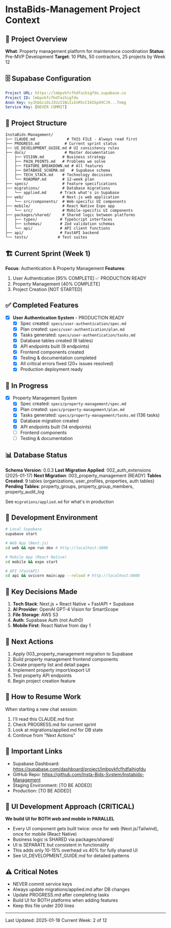 # InstaBids-Management Project Context

## 🎯 Project Overview
**What**: Property management platform for maintenance coordination
**Status**: Pre-MVP Development
**Target**: 10 PMs, 50 contractors, 25 projects by Week 12

## 🗄️ Supabase Configuration
```yaml
Project URL: https://lmbpvkfcfhdfaihigfdu.supabase.co
Project ID: lmbpvkfcfhdfaihigfdu
Anon Key: eyJhbGciOiJIUzI1NiIsInR5cCI6IkpXVCJ9...Tnmg
Service Key: [NEVER COMMIT]
```

## 📁 Project Structure
```
InstaBids-Management/
├── CLAUDE.md              # THIS FILE - Always read first
├── PROGRESS.md           # Current sprint status
├── UI_DEVELOPMENT_GUIDE.md # UI consistency rules
├── docs/                 # Master documentation
│   ├── VISION.md        # Business strategy
│   ├── PAIN_POINTS.md   # Problems we solve
│   ├── FEATURE_BREAKDOWN.md # All features
│   ├── DATABASE_SCHEMA.md   # Supabase schema
│   ├── TECH_STACK.md    # Technology decisions
│   └── ROADMAP.md       # 12-week plan
├── specs/               # Feature specifications
├── migrations/          # Database migrations
│   └── applied.md      # Track what's in Supabase
├── web/                 # Next.js web application
│   └── src/components/  # Web-specific UI components
├── mobile/              # React Native Expo app
│   └── src/             # Mobile-specific UI components
├── packages/shared/     # Shared logic between platforms
│   ├── types/          # TypeScript interfaces
│   ├── schemas/        # Zod validation schemas
│   └── api/            # API client functions
├── api/                # FastAPI backend
└── tests/             # Test suites
```

## 🏗️ Current Sprint (Week 1)
**Focus**: Authentication & Property Management
**Features**:
1. User Authentication [95% COMPLETE] ✅ PRODUCTION READY
2. Property Management [40% COMPLETE]
3. Project Creation [NOT STARTED]

## ✅ Completed Features
- [x] **User Authentication System** - PRODUCTION READY
  - [x] Spec created: `specs/user-authentication/spec.md`
  - [x] Plan created: `specs/user-authentication/plan.md`
  - [x] Tasks generated: `specs/user-authentication/tasks.md`
  - [x] Database tables created (6 tables)
  - [x] API endpoints built (9 endpoints)
  - [x] Frontend components created
  - [x] Testing & documentation completed
  - [x] All critical errors fixed (20+ issues resolved)
  - [x] Production deployment ready

## 🔄 In Progress
  
- [x] Property Management System
  - [x] Spec created: `specs/property-management/spec.md`
  - [x] Plan created: `specs/property-management/plan.md`
  - [x] Tasks generated: `specs/property-management/tasks.md` (136 tasks)
  - [x] Database migration created
  - [x] API endpoints built (14 endpoints)
  - [ ] Frontend components
  - [ ] Testing & documentation

## 📊 Database Status
**Schema Version**: 0.0.3
**Last Migration Applied**: 002_auth_extensions (2025-01-17)
**Next Migration**: 003_property_management (READY)
**Tables Created**: 9 tables (organizations, user_profiles, properties, auth tables)
**Pending Tables**: property_groups, property_group_members, property_audit_log

See `migrations/applied.md` for what's in production

## 🔧 Development Environment
```bash
# Local Supabase
supabase start

# Web App (Next.js)
cd web && npm run dev # http://localhost:3000

# Mobile App (React Native)
cd mobile && expo start

# API (FastAPI)
cd api && uvicorn main:app --reload # http://localhost:8000
```

## 🎯 Key Decisions Made
1. **Tech Stack**: Next.js + React Native + FastAPI + Supabase
2. **AI Provider**: OpenAI GPT-4 Vision for SmartScope
3. **File Storage**: AWS S3
4. **Auth**: Supabase Auth (not Auth0)
5. **Mobile First**: React Native from day 1

## 🚀 Next Actions
1. Apply 003_property_management migration to Supabase
2. Build property management frontend components
3. Create property list and detail pages
4. Implement property import/export UI
5. Test property API endpoints
6. Begin project creation feature

## 📝 How to Resume Work

When starting a new chat session:
1. I'll read this CLAUDE.md first
2. Check PROGRESS.md for current sprint
3. Look at migrations/applied.md for DB state
4. Continue from "Next Actions"

## 🔗 Important Links
- Supabase Dashboard: https://supabase.com/dashboard/project/lmbpvkfcfhdfaihigfdu
- GitHub Repo: https://github.com/Insta-Bids-System/Instabids-Management
- Staging Environment: [TO BE ADDED]
- Production: [TO BE ADDED]

## 🎨 UI Development Approach (CRITICAL)
**We build UI for BOTH web and mobile in PARALLEL**
- Every UI component gets built twice: once for web (Next.js/Tailwind), once for mobile (React Native)
- Business logic is SHARED via packages/shared/
- UI is SEPARATE but consistent in functionality
- This adds only 10-15% overhead vs 40% for fully shared UI
- See UI_DEVELOPMENT_GUIDE.md for detailed patterns

## ⚠️ Critical Notes
- NEVER commit service keys
- Always update migrations/applied.md after DB changes
- Update PROGRESS.md after completing tasks
- Build UI for BOTH platforms when adding features
- Keep this file under 200 lines

---
Last Updated: 2025-01-18
Current Week: 2 of 12